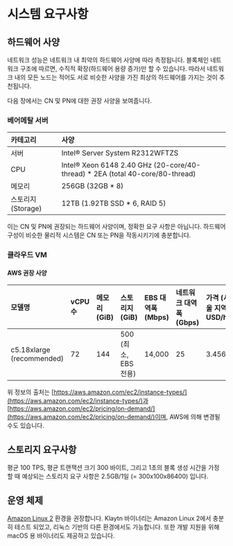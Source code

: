 # 시스템 요구사항

## 하드웨어 사양

네트워크 성능은 네트워크 내 최악의 하드웨어 사양에 따라 측정됩니다. 블록체인 네트워크 구조에 따르면, 수직적 확장\(하드웨어 용량 증가\)만 할 수 있습니다. 따라서 네트워크 내의 모든 노드는 적어도 서로 비슷한 사양을 가진 최상의 하드웨어를 가지는 것이 추천됩니다.

다음 장에서는 CN 및 PN에 대한 권장 사양을 보여줍니다.

### 베어메탈 서버

| 카테고리          | 사양                                                                                       |
|:------------- |:---------------------------------------------------------------------------------------- |
| 서버            | Intel® Server System R2312WFTZS                                                          |
| CPU           | Intel® Xeon 6148 2.40 GHz \(20-core/40-thread\) \* 2EA \(total 40-core/80-thread\) |
| 메모리           | 256GB \(32GB \* 8\)                                                                  |
| 스토리지(Storage) | 12TB \(1.92TB SSD \* 6, RAID 5\)                                                     |

이는 CN 및 PN에 권장되는 하드웨어 사양이며, 정확한 요구 사항은 아닙니다. 하드웨어 구성이 비슷한 물리적 시스템은 CN 또는 PN을 작동시키기에 충분합니다.

### 클라우드 VM

#### AWS 권장 사양

| 모델명                           | vCPU 수 | 메모리 \(GiB\) | 스토리지 \(GiB\)   | EBS 대역폭 \(Mbps\) | 네트워크 대역폭 \(Gbps\) | 가격 \(서울 지역, USD/h\) |
|:----------------------------- |:------ |:------------- |:---------------- |:------------------ |:------------------- |:--------------------- |
| c5.18xlarge \(recommended\) | 72     | 144           | 500 (최소, EBS 전용) | 14,000             | 25                  | 3.456                 |

위 정보의 출처는 [https://aws.amazon.com/ec2/instance-types/](https://aws.amazon.com/ec2/instance-types/)과 [https://aws.amazon.com/ec2/pricing/on-demand/](https://aws.amazon.com/ec2/pricing/on-demand/)이며, AWS에 의해 변경될 수도 있습니다.

## 스토리지 요구사항

평균 100 TPS, 평균 트랜잭션 크기 300 바이트, 그리고 1초의 블록 생성 시간을 가정 할 때 예상되는 스토리지 요구 사항은 2.5GB/1일 \(= 300x100x86400\) 입니다.

## 운영 체제

[Amazon Linux 2](https://aws.amazon.com/ko/about-aws/whats-new/2017/12/introducing-amazon-linux-2/) 환경을 권장합니다. Klaytn 바이너리는 Amazon Linux 2에서 충분히 테스트 되었고, 리눅스 기반의 다른 환경에서도 가능합니다. 또한 개발 지원을 위해 macOS 용 바이너리도 제공하고 있습니다.
